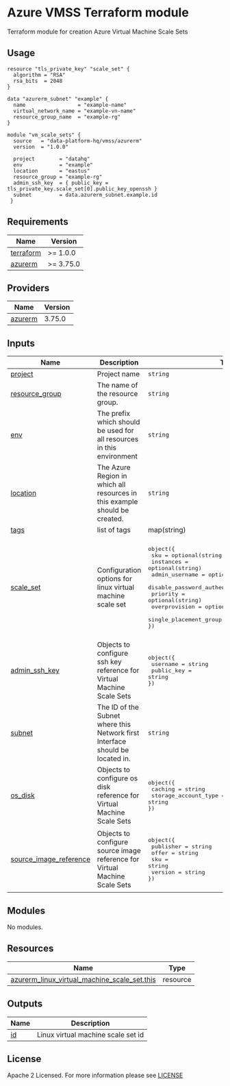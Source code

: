 # Azure VMSS Terraform module
Terraform module for creation Azure Virtual Machine Scale Sets

## Usage
```hcl
resource "tls_private_key" "scale_set" {
  algorithm = "RSA"
  rsa_bits  = 2048
}

data "azurerm_subnet" "example" {
  name                 = "example-name"
  virtual_network_name = "example-vn-name"
  resource_group_name  = "example-rg"
}

module "vm_scale_sets" {
  source   = "data-platform-hq/vmss/azurerm"
  version  = "1.0.0"
  
  project        = "datahq"
  env            = "example"
  location       = "eastus"
  resource_group = "example-rg"
  admin_ssh_key  = { public_key = tls_private_key.scale_set[0].public_key_openssh }
  subnet         = data.azurerm_subnet.example.id
 }
```
<!-- BEGIN_TF_DOCS -->
## Requirements

| Name                                                                         | Version   |
| ---------------------------------------------------------------------------- | --------- |
| <a name="requirement_terraform"></a> [terraform](#requirement\_terraform)    | >= 1.0.0  |
| <a name="requirement_azurerm"></a> [azurerm](#requirement\_azurerm)          | >= 3.75.0 |

## Providers

| Name                                                                   | Version |
| ---------------------------------------------------------------------- | ------- |
| <a name="provider_azurerm"></a> [azurerm](#provider\_azurerm)          | 3.75.0  |


## Inputs

| Name | Description | Type | Default                                                                                                                                               | Required |
|------|-------------|------|-------------------------------------------------------------------------------------------------------------------------------------------------------|:--------:|
| <a name="input_project"></a> [project](#input\_project)| Project name | `string` | n/a | yes |
| <a name="input_resource_group"></a> [resource\_group](#input\_resource\_group)| The name of the resource group. | `string` | n/a| yes |
| <a name="input_env"></a> [env](#input\_env)| The prefix which should be used for all resources in this environment | `string` | n/a | yes |
| <a name="input_location"></a> [location](#input\_location)| The Azure Region in which all resources in this example should be created. | `string` | n/a | yes |
| <a name="input_tags"></a> [tags](#input\_tags)| list of tags | map(string) | {} | no |
| <a name="input_scale_set"></a> [scale_set](#input\_scale_set)| Configuration options for linux virtual machine scale set |  <pre>object({<br>  sku                             = optional(string)<br>  instances                       = optional(string)<br>  admin_username                  = optional(string)<br>  disable_password_authentication = optional(bool)<br>  priority                        = optional(string)<br>  overprovision                   = optional(bool)<br>  single_placement_group          = optional(bool)<br>})</pre> |  <pre>object({<br>  sku                             = optional(string, "Standard_D2_v2")<br>  instances                       = optional(string, "2")<br>  admin_username                  = optional(string, "azureuser")<br>  disable_password_authentication = optional(bool, true)<br>  priority                        = optional(string, "Regular")<br>  overprovision                   = optional(bool, false)<br>  single_placement_group          = optional(bool, false)<br>})</pre> | no |
| <a name="input_admin_ssh_key"></a> [admin\_ssh\_key](#input\_admin\_ssh\_key)| Objects to configure ssh key reference for Virtual Machine Scale Sets | <pre>object({<br>  username   = string<br>  public_key = string<br>})</pre> | n/a | yes |
| <a name="input_subnet"></a> [subnet](#input\_subnet)| The ID of the Subnet where this Network first Interface should be located in. | `string` | n/a | yes |
| <a name="input_os_disk"></a> [os\_disk](#input\_os\_disk)| Objects to configure os disk reference for Virtual Machine Scale Sets | <pre>object({<br>  caching              = string<br>  storage_account_type = string<br>})</pre> | <pre>{<br>  caching              = "ReadWrite"<br>  storage_account_type = "Standard_LRS"<br>}</pre>                                                  | no |
| <a name="input_source_image_reference"></a> [source\_image\_reference](#input\_source\_image\_reference)| Objects to configure source image reference for Virtual Machine Scale Sets | <pre>object({<br>  publisher = string<br>  offer     = string<br>  sku       = string<br>  version   = string<br>})</pre> | <pre>{<br>  publisher = "Canonical"<br>  offer     = "0001-com-ubuntu-server-focal"<br>  sku       = "20_04-lts"<br>  version   = "latest"<br>}</pre> | no |
                                                                                                                                                                                                                
## Modules

No modules.

## Resources

| Name                                                                                                                                                                | Type     |
| ------------------------------------------------------------------------------------------------------------------------------------------------------------------- | -------- |
| [azurerm_linux_virtual_machine_scale_set.this](https://registry.terraform.io/providers/hashicorp/azurerm/latest/docs/resources/public_ip)                           | resource |

## Outputs

| Name                                                                                                                          | Description                                          |
| ----------------------------------------------------------------------------------------------------------------------------- | ---------------------------------------------------- |
| <a name="output_id"></a> [id](#output\_id) | Linux virtual machine scale set id |


<!-- END_TF_DOCS -->

## License

Apache 2 Licensed. For more information please see [LICENSE](https://github.com/data-platform-hq/terraform-azurerm-vmss/blob/main/LICENSE)
